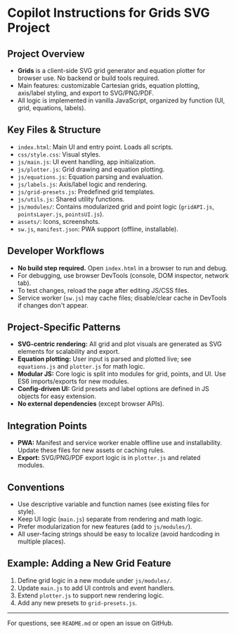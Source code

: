 # Copilot Instructions for Grids SVG Project

## Project Overview
- **Grids** is a client-side SVG grid generator and equation plotter for browser use. No backend or build tools required.
- Main features: customizable Cartesian grids, equation plotting, axis/label styling, and export to SVG/PNG/PDF.
- All logic is implemented in vanilla JavaScript, organized by function (UI, grid, equations, labels).

## Key Files & Structure
- `index.html`: Main UI and entry point. Loads all scripts.
- `css/style.css`: Visual styles.
- `js/main.js`: UI event handling, app initialization.
- `js/plotter.js`: Grid drawing and equation plotting.
- `js/equations.js`: Equation parsing and evaluation.
- `js/labels.js`: Axis/label logic and rendering.
- `js/grid-presets.js`: Predefined grid templates.
- `js/utils.js`: Shared utility functions.
- `js/modules/`: Contains modularized grid and point logic (`gridAPI.js`, `pointsLayer.js`, `pointsUI.js`).
- `assets/`: Icons, screenshots.
- `sw.js`, `manifest.json`: PWA support (offline, installable).

## Developer Workflows
- **No build step required.** Open `index.html` in a browser to run and debug.
- For debugging, use browser DevTools (console, DOM inspector, network tab).
- To test changes, reload the page after editing JS/CSS files.
- Service worker (`sw.js`) may cache files; disable/clear cache in DevTools if changes don't appear.

## Project-Specific Patterns
- **SVG-centric rendering:** All grid and plot visuals are generated as SVG elements for scalability and export.
- **Equation plotting:** User input is parsed and plotted live; see `equations.js` and `plotter.js` for math logic.
- **Modular JS:** Core logic is split into modules for grid, points, and UI. Use ES6 imports/exports for new modules.
- **Config-driven UI:** Grid presets and label options are defined in JS objects for easy extension.
- **No external dependencies** (except browser APIs).

## Integration Points
- **PWA:** Manifest and service worker enable offline use and installability. Update these files for new assets or caching rules.
- **Export:** SVG/PNG/PDF export logic is in `plotter.js` and related modules.

## Conventions
- Use descriptive variable and function names (see existing files for style).
- Keep UI logic (`main.js`) separate from rendering and math logic.
- Prefer modularization for new features (add to `js/modules/`).
- All user-facing strings should be easy to localize (avoid hardcoding in multiple places).

## Example: Adding a New Grid Feature
1. Define grid logic in a new module under `js/modules/`.
2. Update `main.js` to add UI controls and event handlers.
3. Extend `plotter.js` to support new rendering logic.
4. Add any new presets to `grid-presets.js`.

---
For questions, see `README.md` or open an issue on GitHub.
